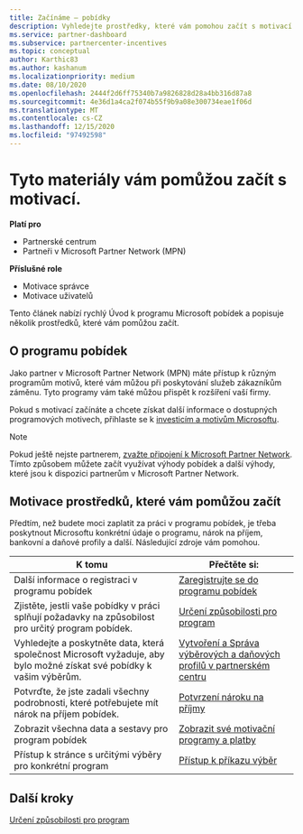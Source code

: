 ```yaml
---
title: Začínáme – pobídky
description: Vyhledejte prostředky, které vám pomohou začít s motivací. Mezi tyto kroky patří potvrzení splnění požadavků na způsobilost a odeslání údajů z bank, daní a výběrů.
ms.service: partner-dashboard
ms.subservice: partnercenter-incentives
ms.topic: conceptual
author: Karthic83
ms.author: kashanum
ms.localizationpriority: medium
ms.date: 08/10/2020
ms.openlocfilehash: 2444f2d6ff75340b7a9826828d28a4bb316d87a8
ms.sourcegitcommit: 4e36d1a4ca2f074b55f9b9a08e300734eae1f06d
ms.translationtype: MT
ms.contentlocale: cs-CZ
ms.lasthandoff: 12/15/2020
ms.locfileid: "97492598"
---
```

# <a name="use-these-resources-to-help-you-get-started-with-incentives"></a>Tyto materiály vám pomůžou začít s motivací.

**Platí pro**

- Partnerské centrum
- Partneři v Microsoft Partner Network (MPN)

**Příslušné role**

- Motivace správce
- Motivace uživatelů

Tento článek nabízí rychlý Úvod k programu Microsoft pobídek a popisuje několik prostředků, které vám pomůžou začít.

## <a name="about-the-incentives-program"></a>O programu pobídek

Jako partner v Microsoft Partner Network (MPN) máte přístup k různým programům motivů, které vám můžou při poskytování služeb zákazníkům záměnu. Tyto programy vám také můžou přispět k rozšíření vaší firmy.

Pokud s motivací začínáte a chcete získat další informace o dostupných programových motivech, přihlaste se k [investicím a motivům Microsoftu](https://partner.microsoft.com/membership/partner-incentives).

> [!NOTE]
> Pokud ještě nejste partnerem, [zvažte připojení k Microsoft Partner Network](https://partner.microsoft.com/membership). Tímto způsobem můžete začít využívat výhody pobídek a další výhody, které jsou k dispozici partnerům v Microsoft Partner Network.  

## <a name="incentives-resources-to-help-you-get-started"></a>Motivace prostředků, které vám pomůžou začít

Předtím, než budete moci zaplatit za práci v programu pobídek, je třeba poskytnout Microsoftu konkrétní údaje o programu, nárok na příjem, bankovní a daňové profily a další. Následující zdroje vám pomohou.

|  **K tomu**  |  **Přečtěte si:**  |
|--------------|-----------|
| Další informace o registraci v programu pobídek | [Zaregistrujte se do programu pobídek](incentives-enroll.md)  |
| Zjistěte, jestli vaše pobídky v práci splňují požadavky na způsobilost pro určitý program pobídek. | [Určení způsobilosti pro program](incentives-determined-your-program-eligibility.md)  |
| Vyhledejte a poskytněte data, která společnost Microsoft vyžaduje, aby bylo možné získat své pobídky k vašim výběrům. | [Vytvoření a Správa výběrových a daňových profilů v partnerském centru](incentives-create-and-manage-your-payout-and-tax-profiles.md)  |
| Potvrďte, že jste zadali všechny podrobnosti, které potřebujete mít nárok na příjem pobídek. | [Potvrzení nároku na příjmy](incentives-confirm-your-earnings-eligibility.md)  |
| Zobrazit všechna data a sestavy pro program pobídek | [Zobrazit své motivační programy a platby](understand-incentive-payouts.md)  |
| Přístup k stránce s určitými výběry pro konkrétní program | [Přístup k příkazu výběr](payout-statement.md)  |

## <a name="next-steps"></a>Další kroky

[Určení způsobilosti pro program](incentives-determined-your-program-eligibility.md)